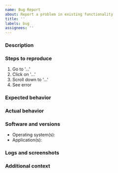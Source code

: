 ```yaml
---
name: Bug Report
about: Report a problem in existing functionality
title: ''
labels: bug
assignees: ''
---
```


<!--
BEFORE SUBMITTING: 
1) Please search to make sure this issue has not been opened already
2) If this is a implementation question or trouble with your personal project, please post on StackExchange. This will get your question answered more quickly and make it easier for other devs to find the answer in the future.
-->

### Description
<!-- A few words describing the bug -->

### Steps to reproduce
1. Go to '...'
2. Click on '...'
3. Scroll down to '...'
4. See error

### Expected behavior
<!-- Describe what you expected to happen -->

### Actual behavior
<!-- Describe what actualy happen instead -->

### Software and versions
- Operating system(s): <!-- e.g.: OS X, Windows 11, Android 10 -->
- Application(s): <!-- e.g.: myApp 1.2.3, Safari 6, Firefox 104 -->

### Logs and screenshots
<!-- Add logs and/or screenshots, if possible -->

### Additional context
<!-- Add any other context about the problem here -->
<!-- E.g.: Does it happen all the time? With other user/software? -->
